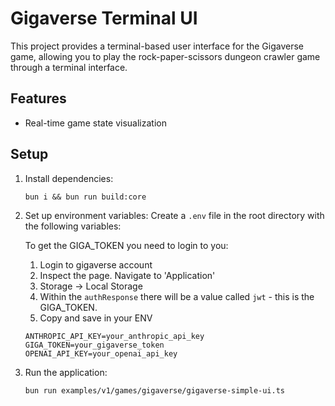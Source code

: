 # Gigaverse Terminal UI

This project provides a terminal-based user interface for the Gigaverse game,
allowing you to play the rock-paper-scissors dungeon crawler game through a
terminal interface.

## Features

- Real-time game state visualization

## Setup

1. Install dependencies:

   ```
   bun i && bun run build:core
   ```

2. Set up environment variables: Create a `.env` file in the root directory with
   the following variables:

   To get the GIGA_TOKEN you need to login to you:

   1. Login to gigaverse account
   2. Inspect the page. Navigate to 'Application'
   3. Storage -> Local Storage
   4. Within the `authResponse` there will be a value called `jwt` - this is the
      GIGA_TOKEN.
   5. Copy and save in your ENV

   ```
   ANTHROPIC_API_KEY=your_anthropic_api_key
   GIGA_TOKEN=your_gigaverse_token
   OPENAI_API_KEY=your_openai_api_key
   ```

3. Run the application:
   ```
   bun run examples/v1/games/gigaverse/gigaverse-simple-ui.ts
   ```

